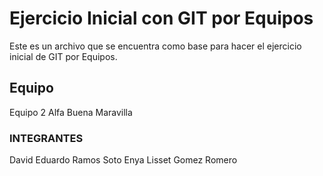 # Ejercicio Inicial con GIT por Equipos

Este es un archivo que se encuentra como base para hacer el ejercicio inicial de GIT por Equipos.

## Equipo
Equipo 2 Alfa Buena Maravilla

### INTEGRANTES
   David Eduardo Ramos Soto
   Enya Lisset Gomez Romero
